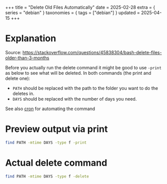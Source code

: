 +++
title = "Delete Old Files Automatically"
date = 2025-02-28
extra = { series = "debian" }
taxonomies = { tags = ["debian"] }
updated = 2025-04-15
+++

# Explanation

Source: <https://stackoverflow.com/questions/45838304/bash-delete-files-older-than-3-months>

Before you actually run the delete command it might be good to use `-print` as below to see what will be deleted.
In both commands (the print and delete one):

- `PATH` should be replaced with the path to the folder you want to do the deletes in.
- `DAYS` should be replaced with the number of days you need.

See also [cron](@/debian/cron.md) for automating the command

# Preview output via print

```sh
find PATH -mtime DAYS -type f -print
```

# Actual delete command

```sh
find PATH -mtime DAYS -type f -delete
```
